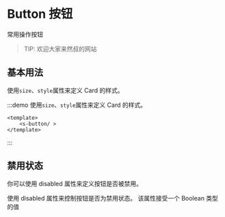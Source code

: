 # Button 按钮

常用操作按钮

> TIP: 欢迎大家来然叔的网站

## 基本用法

使用`size`、`style`属性来定义 Card 的样式。


:::demo 使用`size`、`style`属性来定义 Card 的样式。
  ```vue
  <template>
      <s-button/ >
  </template>
  ```
:::


## 禁用状态

你可以使用 disabled 属性来定义按钮是否被禁用。

使用 disabled 属性来控制按钮是否为禁用状态。 该属性接受一个 Boolean 类型的值


